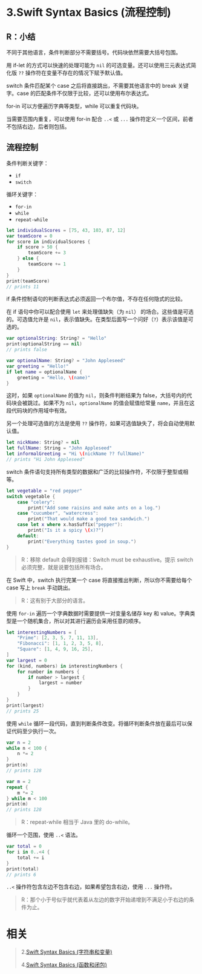 # 3.Swift Syntax Basics (流程控制)

## R：小结

不同于其他语言，条件判断部分不需要括号。代码块依然需要大括号包围。

用 if-let 的方式可以快速的处理可能为 `nil` 的可选变量。还可以使用三元表达式简化版 `??` 操作符在变量不存在的情况下赋予默认值。

switch 条件匹配某个 case 之后将直接跳出，不需要其他语言中的 break 关键字。case 的匹配条件不仅限于比较，还可以使用布尔表达式。

for-in 可以方便遍历字典等类型，while 可以重复代码块。

当需要范围内重复，可以使用 for-in 配合 `..<` 或 `...` 操作符定义一个区间，前者不包括右边，后者则包括。

## 流程控制

条件判断关键字：

- `if`
- `switch`

循环关键字：

- `for-in`
- `while`
- `repeat-while`

```swift
let individualScores = [75, 43, 103, 87, 12]
var teamScore = 0
for score in individualScores {
    if score > 50 {
        teamScore += 3
    } else {
        teamScore += 1
    }
}
print(teamScore)
// prints 11
```

if 条件控制语句的判断表达式必须返回一个布尔值，不存在任何隐式的比较。

在 if 语句中你可以配合使用 `let` 来处理值缺失（为 `nil`） 的场合。这些值是可选的。可选值允许是 `nil`，表示值缺失。在类型后面写一个问好（`?`）表示该值是可选的。

```swift
var optionalString: String? = "Hello"
print(optionalString == nil)
// prints false

var optionalName: String? = "John Appleseed"
var greeting = "Hello!"
if let name = optionalName {
    greeting = "Hello, \(name)"
}
```

这时，如果 `optionalName` 的值为 `nil`，则条件判断结果为 false，大括号内的代码块会被跳过。如果不为 `nil`，`optionalName` 的值会赋值给常量 `name`，并且在这段代码块的作用域中有效。

另一个处理可选值的方法是使用 `??` 操作符，如果可选值缺失了，将会自动使用默认值。

```swift
let nickName: String? = nil
let fullName: String = "John Appleseed"
let informalGreeting = "Hi \(nickName ?? fullName)"
// prints "Hi John Appleseed"
```

switch 条件语句支持所有类型的数据和广泛的比较操作符，不仅限于整型或相等。

```swift
let vegetable = "red pepper"
switch vegetable {
    case "celery":
        print("Add some raisins and make ants on a log.")
    case "cucumber", "watercress":
        print("That would make a good tea sandwich.")
    case let x where x.hasSuffix("pepper"):
        print("Is it a spicy \(x)?")
    default:
        print("Everything tastes good in soup.")
}
```

> R：移除 default 会得到报错：Switch must be exhaustive。提示 switch 必须完整，就是说要包括所有场合。

在 Swift 中，switch 执行完某一个 case 将直接推出判断，所以你不需要给每个 case 写上 `break` 手动跳出。

> R：这有别于大部分的语言。

使用 `for-in` 遍历一个字典数据时需要提供一对变量名储存 key 和 value。字典类型是一个随机集合，所以对其进行遍历会采用任意的顺序。

```swift
let interestingNumbers = [
    "Prime": [2, 3, 5, 7, 11, 13],
    "Fibonacci": [1, 1, 2, 3, 5, 8],
    "Square": [1, 4, 9, 16, 25],
]
var largest = 0
for (kind, numbers) in interestingNumbers {
    for number in numbers {
        if number > largest {
            largest = number
        }
    }
}
print(largest)
// prints 25
```

使用 `while` 循环一段代码，直到判断条件改变。将循环判断条件放在最后可以保证代码至少执行一次。

```swift
var n = 2
while n < 100 {
    n *= 2
}
print(n)
// prints 128

var m = 2
repeat {
    m *= 2
} while m < 100
print(m)
// prints 128
```

> R：repeat-while 相当于 Java 里的 do-while。

循环一个范围，使用 `..<` 语法。

```swift
var total = 0
for i in 0..<4 {
    total += i
}
print(total)
// prints 6
```

`..<` 操作符包含左边不包含右边，如果希望包含右边，使用 `...` 操作符。

> R：那个小于号似乎就代表着从左边的数字开始递增到不满足小于右边的条件为止。

# 相关

> 2.[Swift Syntax Basics (字符串和变量)](https://github.com/zfanli/notes/blob/master/swift/2.SyntaxBasicsPart1.md)
>
> 4.[Swift Syntax Basics (函数和闭包)](https://github.com/zfanli/notes/blob/master/swift/4.SyntaxBasicsPart3.md)
